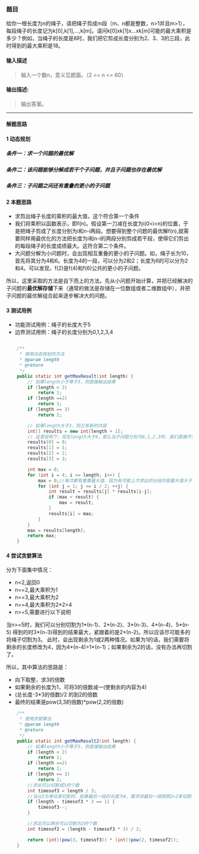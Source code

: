 ### 题目
给你一根长度为n的绳子，请把绳子剪成m段（m、n都是整数，n>1并且m>1），每段绳子的长度记为k[0],k[1],...,k[m]。请问k[0]xk[1]x...xk[m]可能的最大乘积是多少？例如，当绳子的长度是8时，我们把它剪成长度分别为2、3、3的三段，此时得到的最大乘积是18。

#### 输入描述
> 输入一个数n，意义见题面。（2 <= n <= 60）

#### 输出描述:
> 输出答案。

---

#### 解题思路
#### 1 动态规划

##### 条件一：求一个问题的最优解
##### 条件二：该问题能够分解成若干个子问题，并且子问题也存在最优解
##### 条件三：子问题之间还有重叠的更小的子问题

#### 2 本题思路
* 求剪出绳子长度的乘积的最大值，这个符合第一个条件
* 我们将乘积以函数表示，即f(n)。假设第一刀减在长度为i(0<i<n)的位置，于是把绳子剪成了长度分别为i和n-i两段。想要得到整个问题的最优解f(n),就需要同样用最优化的方法把长度为i和n-i的两段分别剪成若干段，使得它们剪出的每段绳子的长度成绩最大。这符合第二个条件。
* 大问题分解为小问题时，会出现相互重叠的更小的子问题。如，绳子长为10，首先将其分为4和6。长度为4的一段，可以分为2和2；长度为6的可以分为2和4。可以发现，f(2)是f(4)和f(6)公共的更小的子问题。

所以，这里采取的方法是自下而上的方法。先从小问题开始计算，并把已经解决的子问题的**最优解存储**下来（通常的做法是存储在一位数组或者二维数组中），并把子问题的最优解组合起来逐步解决大的问题。

#### 3 测试用例

* 功能测试用例：绳子的长度大于5
* 边界测试用例：绳子的长度分别为0,1,2,3,4


```java

    /**
     * 使用动态规划的方法
     * @param length
     * @return
     */
    public static int getMaxResult(int length) {
        // 如果length小于等于3，则直接输出结果
        if (length < 2)
            return 1;
        if (length ==2)
            return 1;
        if (length == 3)
            return 2;

        // 如果length大于3，则又有新的内容
        int[] results = new int[length + 1];
        // 这里说明下，现在length大于4，那么当子问题分别为0,1,2,3时，我们直接不分不切割，此时就是子问题对应的最优解
        results[0] = 0;
        results[1] = 1;
        results[2] = 2;
        results[3] = 3;

        int max = 0;
        for (int i = 4; i <= length; i++) {
            max = 0;//每次都有重置最大值，因为有可能上次求出的分段内容最大值大于f(j)*f(j-1)的值，最终得到的很有可能是上次的最大值
            for (int j = 1; j <= i / 2; ++j) {
                int result = results[j] * results[i-j];
                if (max < result) {
                    max = result;
                }
                results[i] = max;
            }
        }
        max = results[length];
        return max;
    }
```

#### 4 尝试贪婪算法 
分为下面集中情况：
* n<2,返回0
* n==2,最大乘积为1
* n==3,最大乘积为2
* n==4,最大乘积为2*2=4
* n>=5,需要进行以下说明

当n>=5时，我们可以分别切割为1*(n-1)、2*(n-2)、3*(n-3)、4*(n-4)、5*(n-5)
得到的时3*(n-3)得到的结果最大，紧跟着的是2*(n-2)。所以应该尽可能多的将绳子切割为3。
此时，会出现剩余为1或2两种情况。如果为1的话，我们需要将剩余的长度修改为4，因为4*(n-4)>1*(n-1)；如果剩余为2的话，没有办法再切割了。

所以，其中算法的思路是：
* 向下取整，求3的倍数
* 如果剩余的长度为1，可将3的倍数减一(使剩余的内容为4)
* (总长度-3*3的倍数)/2 的到2的倍数
* 最终的结果是pow(3,3的倍数)*pow(2,2的倍数)

```java
    /**
     * 使用贪婪算法
     * @param length
     * @return
     */
    public static int getMaxResult2(int length) {
        // 如果length小于等于3，则直接输出结果
        if (length < 2)
            return 1;
        if (length ==2)
            return 1;
        if (length == 3)
            return 2;
        //求出可以切割成3的个数
        int timesof3 = length / 3;
        //当以3为单位来切割时，如果最后一段的长度为4，需求将最后一段按照2+2来切割
        if (length - timesof3 * 3 == 1) {
            timesof3--;
        }

        //求出可以剩余可以切割为2的个数
        int timesof2 = (length - timesof3 * 3) / 2;

        return (int)(pow(3, timesof3)) * (int)(pow(2, timesof2));
    }
```




